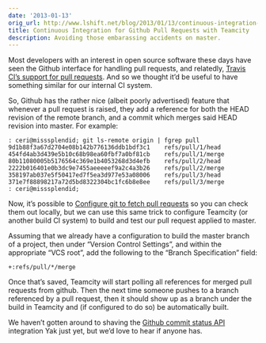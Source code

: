 ```yaml
---
date: '2013-01-13'
orig_url: http://www.lshift.net/blog/2013/01/13/continuous-integration-for-github-pull-requests-with-teamcity
title: Continuous Integration for Github Pull Requests with Teamcity
description: Avoiding those embarassing accidents on master.
---
```

Most developers with an interest in open source software these days have
seen the Github interface for handling pull requests, and relatedly,
[Travis CI’s support for pull
requests](http://about.travis-ci.org/blog/announcing-pull-request-support/).
And so we thought it’d be useful to have something similar for our
internal CI system.

So, Github has the rather nice (albeit poorly advertised) feature that
whenever a pull request is raised, they add a reference for both the
HEAD revision of the remote branch, and a commit which merges said HEAD
revision into master. For example:

```shell
: ceri@misssplendid; git ls-remote origin | fgrep pull
9d1b88f3a67d2704e08b142b776136ddb1bdf3c1    refs/pull/1/head
454fd4ab3d439e5b10c68b98ea60fbf7a0bf81cb    refs/pull/1/merge
80b11080005b5176564c369e1b4053268d3d4efb    refs/pull/2/head
2222b016401e0b3dc9e7455aeeeeef9a2c4a3b26    refs/pull/2/merge
358197ab037e5f50417ed7f5ea3d977e53a08006    refs/pull/3/head
371e7f88898217a72d5bd8322304bc1fc6b8e8ee    refs/pull/3/merge
: ceri@misssplendid;
```

Now, it’s possible to [Configure git to fetch pull
requests](https://gist.github.com/3342247) so you can check them out
locally, but we can use this same trick to configure Teamcity (or
another build CI system) to build and test our pull request applied to
master.

Assuming that we already have a configuration to build the master branch
of a project, then under “Version Control Settings”, and within the
appropriate “VCS root”, add the following to the “Branch Specification”
field:

```
+:refs/pull/*/merge
```

Once that’s saved, Teamcity will start polling all references for merged
pull requests from github. Then the next time someone pushes to a branch
referenced by a pull request, then it should show up as a branch under
the build in Teamcity and (if configured to do so) be automatically
built.

We haven’t gotten around to shaving the [Github commit status
API](https://github.com/blog/1227-commit-status-api) integration Yak
just yet, but we’d love to hear if anyone has.
